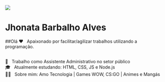 <img width="auto" src="https://github.com/tgmarinho/tgmarinho/blob/master/banner.png">

# Jhonata Barbalho Alves

##Olá
:heart: &nbsp; Apaixonado por facilitar/agilizar trabalhos utilizando a programação.

<br/> :department_store: &nbsp; Trabalho como Assistente Administrativo no setor público
<br/> :mortar_board: &nbsp; Atualmente estudando: HTML, CSS, JS e Node.js
<br/> 🙋‍♂️ &nbsp; Sobre mim: Amo Tecnologia | Games WOW, CS:GO | Animes e Mangás







<!--
**4llves/4llves** is a ✨ _special_ ✨ repository because its `README.md` (this file) appears on your GitHub profile.

Here are some ideas to get you started:

- 🔭 I’m currently working on ...
- 🌱 I’m currently learning ...
- 👯 I’m looking to collaborate on ...
- 🤔 I’m looking for help with ...
- 💬 Ask me about ...
- 📫 How to reach me: ...
- 😄 Pronouns: ...
- ⚡ Fun fact: ...
-->
